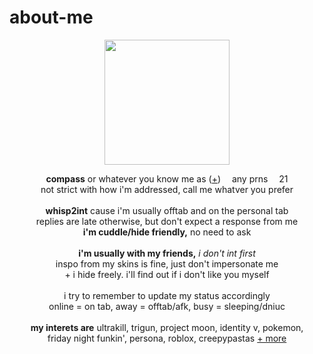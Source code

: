 # about-me
<p align="center">
  <img src="https://static.wikia.nocookie.net/library-of-ruina/images/4/43/PhilipCombatIdle.png/revision/latest?cb=20220409201814" width="200px">
  </p>
<p align="center">
  <b>compass</b> or whatever you know me as (<a href="https://en.pronouns.page/@eternality">+</a>) <img src="https://64.media.tumblr.com/8d2ed79f43b2b8652506553bb51346b0/b572a179094d603f-cc/s75x75_c1/f77303d2909c4ee69050e540347222134df9e68e.gifv" width="10px"> any prns <img src="https://64.media.tumblr.com/8d2ed79f43b2b8652506553bb51346b0/b572a179094d603f-cc/s75x75_c1/f77303d2909c4ee69050e540347222134df9e68e.gifv" width="10px"> 21
  <br>not strict with how i'm addressed, call me whatver you prefer
  <br><br>
<b>whisp2int</b> cause i'm usually offtab and on the personal tab
<br>replies are late otherwise, but don't expect a response from me
<br><b>i'm cuddle/hide friendly,</b> no need to ask
<br><br><b>i'm usually with my friends,</b> <i>i don't int first</i>
  <br> inspo from my skins is fine, just don't impersonate me
<br>+ i hide freely. i'll find out if i don't like you myself
<br><br> i try to remember to update my status accordingly
<br> online = on tab, away = offtab/afk, busy = sleeping/dniuc
<br><br>
<b>my interets are</b>
ultrakill, trigun, project moon, identity v, pokemon,
<br>friday night funkin', persona, roblox, creepypastas <a href="https://rentry.co/memriesofyou">+ more</a>
